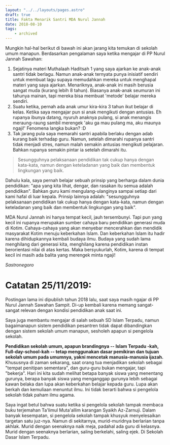 ```yaml
---
layout: "../../layouts/pages.astro"
draft: true
title: Fakta Menarik Santri MDA Nurul Jannah
date: 2018-08-10
tags:
    - archived
---
```


Mungkin hal-hal berikut di bawah ini akan jarang kita temukan di sekolah umum manapun. Berdasarkan pengalaman saya ketika mengajar di PP Nurul Jannah Sawahan:

1. Sejatinya materi Muthalaah Haditsah 1 yang saya ajarkan ke anak-anak santri tidak berlagu. Namun anak-anak ternyata punya inisiatif sendiri untuk membuat lagu supaya memudahkan mereka untuk menghapal materi yang saya ajarkan. Menariknya, anak-anak ini masih berusia sangat muda (kurang lebih 8 tahun). Biasanya anak-anak seumuran ini tahunya mainan, tapi mereka bisa membuat 'metode' belajar mereka sendiri.
2. Suatu ketika, pernah ada anak umur kira-kira 3 tahun ikut belajar di kelas. Ketika saya mengajar pun si anak mengikuti dengan antusias. Eh rupanya ibunya datang, nyuruh anaknya pulang, si anak menangis meraung-raung sambil merengek 'aku ga mau pulang ma, aku maunya ngaji!' Fenomena langka bukan? :D
3. Tak jarang pula saya memarahi santri apabila berlaku dengan adab kurang baik terhadap guru. Namun, setelah dimarahi rupanya santri tidak menjadi stres, namun malah semakin antusias mengikuti pelajaran. Bahkan rupanya semakin pintar ia setelah dimarahi itu.

<!--{% youtube "fPhcsw0OZls" %}-->

> Sesungguhnya pelaksanaan pendidikan tak cukup hanya dengan kata-kata, namun dengan keteladanan yang baik dan membentuk lingkungan yang baik.

Dahulu kala, saya pernah belajar sebuah prinsip yang berharga dalam dunia pendidikan:
"apa yang kita lihat, dengar, dan rasakan itu semua adalah pendidikan". Bahkan guru kami mengulang-ulanginya sampai setiap dari kami hafal di luar kepala. Prinsip lainnya adalah: "sesungguhnya pelaksanaan pendidikan tak cukup hanya dengan kata-kata, namun dengan keteladanan yang baik dan membentuk lingkungan yang baik".

MDA Nurul Jannah ini hanya tempat kecil, jauh tersembunyi. Tapi pun yang kecil ini rupanya merupakan sumber cahaya baru pendidikan generasi muda di Kotim. Cahaya-cahaya yang akan menyebar mencerahkan dan mendidik masyarakat Kotim menuju keberkahan Islam. Dan keberkahan Islam itu hadir karena dihidupkannya kembali budaya ilmu. Budaya yang sudah lama menghilang dari generasi kita, menghilang karena pendidikan instan berorientasi nilai di atas kertas. Maka bersyukurlah, Kotim, karena di tempat kecil ini masih ada balita yang merengek minta ngaji!

*Sastronegoro*

# Catatan 25/11/2019: 

Postingan lama ini dipublish tahun 2018 lalu, saat saya masih ngajar di PP Nurul Jannah Sawahan Sampit. Di-up kembali karena memang sangat-sangat relevan dengan kondisi pendidikan anak saat ini.

Saya juga membantu mengajar di salah sebuah SD Islam Terpadu, namun bagaimanapun sistem pendidikan pesantren tidak dapat dibandingkan dengan sistem sekolah umum manapun, sesholeh apapun si pengelola sekolah.

**Pendidikan sekolah umum, apapun brandingnya -- Islam Terpadu -kah, Full-day-school-kah -- tetap menggunakan dasar pemikiran dan tujuan sekolah umum pada umumnya, yakni mencetak manusia-manusia  ijazah.** Khususnya di zaman sekarang, saat orang tua menjadikan sekolah sebagai "tempat penitipan sementara", dan guru-guru bukan mengajar, tapi "bekerja". Hari ini kita sudah melihat betapa banyak siswa yang menentang gurunya, berapa banyak siswa yang menganggap gurunya lebih sebagai kawan belaka dan lupa akan keberkahan belajar kepada guru. Lupa akan berkah dan kemuliaan menuntut ilmu. Ini tidak berarti bahwa si pengelola sekolah tidak paham ilmu agama. 

Saya ingat betul bahwa suatu ketika si pengelola sekolah tampak membaca buku terjemahan Ta'limul Muta'allim karangan Syaikh Az-Zarnuji. Dalam banyak kesempatan, si pengelola sekolah tampak khusyuk menyelesaikan targetan satu juz-nya. Namun di sekitarnya, murid-muridnya berlarian tanpa akhlak. Murid dengan seenaknya naik meja, padahal ada guru di kelasnya. Murid dengan seenaknya berlarian, saling berkelahi, saling ejek. Di Sekolah Dasar Islam Terpadu.